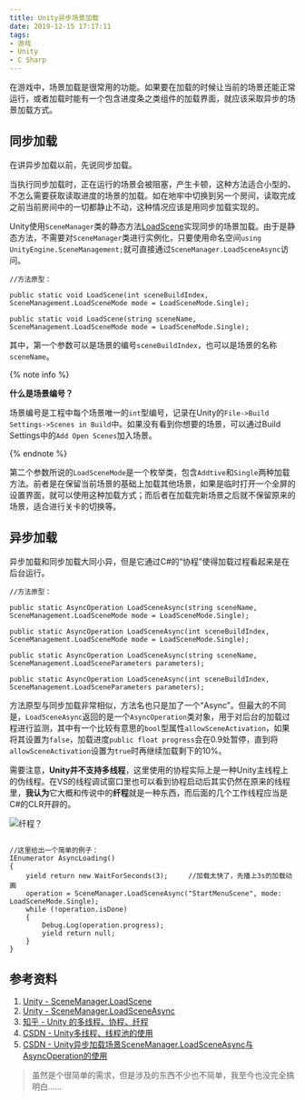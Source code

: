 ```yaml
---
title: Unity异步场景加载
date: 2019-12-15 17:17:11
tags:
- 游戏
- Unity
- C Sharp
---
```

在游戏中，场景加载是很常用的功能。如果要在加载的时候让当前的场景还能正常运行，或者加载时能有一个包含进度条之类组件的加载界面，就应该采取异步的场景加载方式。

## 同步加载

在讲异步加载以前，先说同步加载。

当执行同步加载时，正在运行的场景会被阻塞，产生卡顿，这种方法适合小型的、不怎么需要获取读取进度的场景的加载。如在地牢中切换到另一个房间，读取完成之前当前房间中的一切都静止不动，这种情况应该是用同步加载实现的。

Unity使用`SceneManager`类的静态方法[LoadScene](https://docs.unity3d.com/ScriptReference/SceneManagement.SceneManager.LoadScene.html)实现同步的场景加载。由于是静态方法，不需要对`SceneManager`类进行实例化，只要使用命名空间`using UnityEngine.SceneManagement;`就可直接通过`SceneManager.LoadSceneAsync`访问。

```Csharp
//方法原型：

public static void LoadScene(int sceneBuildIndex, SceneManagement.LoadSceneMode mode = LoadSceneMode.Single);

public static void LoadScene(string sceneName, SceneManagement.LoadSceneMode mode = LoadSceneMode.Single);
```

<!-- more -->

其中，第一个参数可以是场景的编号`sceneBuildIndex`，也可以是场景的名称`sceneName`。

{% note info %}

**什么是场景编号？**

场景编号是工程中每个场景唯一的`int`型编号，记录在Unity的`File->Build Settings->Scenes in Build`中。如果没有看到你想要的场景，可以通过Build Settings中的`Add Open Scenes`加入场景。

{% endnote %}

第二个参数所说的`LoadSceneMode`是一个枚举类，包含`Addtive`和`Single`两种加载方法。前者是在保留当前场景的基础上加载其他场景，如果是临时打开一个全屏的设置界面，就可以使用这种加载方式；而后者在加载完新场景之后就不保留原来的场景，适合进行关卡的切换等。

## 异步加载

异步加载和同步加载大同小异，但是它通过C#的“协程”使得加载过程看起来是在后台运行。

```Csharp
//方法原型：

public static AsyncOperation LoadSceneAsync(string sceneName, SceneManagement.LoadSceneMode mode = LoadSceneMode.Single);

public static AsyncOperation LoadSceneAsync(int sceneBuildIndex, SceneManagement.LoadSceneMode mode = LoadSceneMode.Single);

public static AsyncOperation LoadSceneAsync(string sceneName, SceneManagement.LoadSceneParameters parameters);

public static AsyncOperation LoadSceneAsync(int sceneBuildIndex, SceneManagement.LoadSceneParameters parameters);

```

方法原型与同步加载非常相似，方法名也只是加了一个“Async”。但最大的不同是，`LoadSceneAsync`返回的是一个`AsyncOperation`类对象，用于对后台的加载过程进行监测，其中有一个比较有意思的`bool`型属性`allowSceneActivation`，如果将其设置为`false`，加载进度`public float progress`会在0.9处暂停，直到将`allowSceneActivation`设置为`true`时再继续加载剩下的10%。

需要注意，**Unity并不支持多线程**，这里使用的协程实际上是一种Unity主线程上的伪线程。在VS的线程调试窗口里也可以看到协程启动后其实仍然在原来的线程里，**我认为**它大概和传说中的**纤程**就是一种东西，而后面的几个工作线程应当是C#的CLR开辟的。

![纤程？](https://images.hakurei.red/YavnLJtRl5qicGF.png)

```Csharp

//这里给出一个简单的例子：
IEnumerator AsyncLoading()
{
    yield return new WaitForSeconds(3);     //加载太快了，先播上3s的加载动画
    operation = SceneManager.LoadSceneAsync("StartMenuScene", mode: LoadSceneMode.Single);
    while (!operation.isDone)
    {
        Debug.Log(operation.progress);
        yield return null;
    }
}

```

## 参考资料

1. [Unity - SceneManager.LoadScene](https://docs.unity3d.com/ScriptReference/SceneManagement.SceneManager.LoadScene.html)
2. [Unity - SceneManager.LoadSceneAsync](https://docs.unity3d.com/ScriptReference/SceneManagement.SceneManager.LoadSceneAsync.html)
3. [知乎 - Unity 的多线程、协程、纤程](https://zhuanlan.zhihu.com/p/46859738) 
4. [CSDN - Unity多线程、线程池的使用](https://blog.csdn.net/ksgt00629518/article/details/53894892)
5. [CSDN - Unity异步加载场景SceneManager.LoadSceneAsync与AsyncOperation的使用](https://blog.csdn.net/qq_42462109/article/details/83096135)

> 虽然是个很简单的需求，但是涉及的东西不少也不简单，我至今也没完全搞明白……
